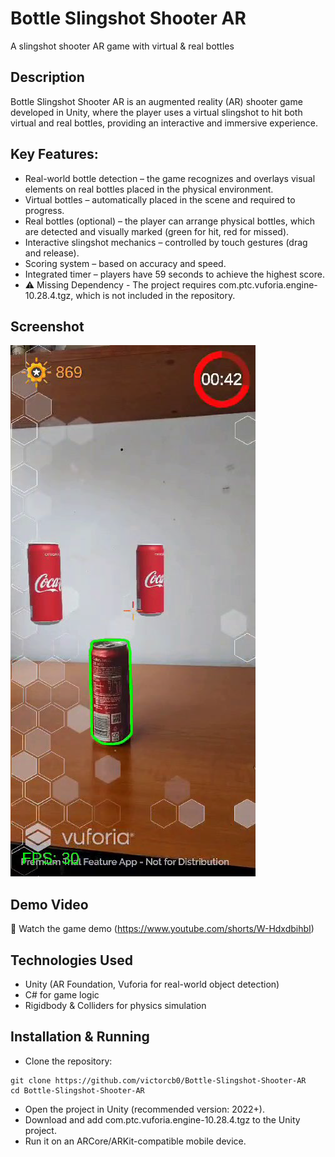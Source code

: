 #  Bottle Slingshot Shooter AR
A slingshot shooter AR game with virtual & real bottles

##  Description
Bottle Slingshot Shooter AR is an augmented reality (AR) shooter game developed in Unity, where the player uses a virtual slingshot to hit both virtual and real bottles, providing an interactive and immersive experience.

##  Key Features:
- Real-world bottle detection – the game recognizes and overlays visual elements on real bottles placed in the physical environment.
- Virtual bottles – automatically placed in the scene and required to progress.
- Real bottles (optional) – the player can arrange physical bottles, which are detected and visually marked (green for hit, red for missed).
- Interactive slingshot mechanics – controlled by touch gestures (drag and release).
- Scoring system – based on accuracy and speed.
- Integrated timer – players have 59 seconds to achieve the highest score.
- ⚠️ Missing Dependency - 
The project requires com.ptc.vuforia.engine-10.28.4.tgz, which is not included in the repository.

##  Screenshot

![picture alt](https://github.com/victorcb0/Bottle-Slingshot-Shooter-AR/blob/main/Image.png)

##  Demo Video
🔗 Watch the game demo
(https://www.youtube.com/shorts/W-HdxdbihbI)

##  Technologies Used
- Unity (AR Foundation, Vuforia for real-world object detection)
- C# for game logic
- Rigidbody & Colliders for physics simulation

##  Installation & Running
- Clone the repository:
```
git clone https://github.com/victorcb0/Bottle-Slingshot-Shooter-AR
cd Bottle-Slingshot-Shooter-AR
```
- Open the project in Unity (recommended version: 2022+).
- Download and add com.ptc.vuforia.engine-10.28.4.tgz to the Unity project.
- Run it on an ARCore/ARKit-compatible mobile device.
